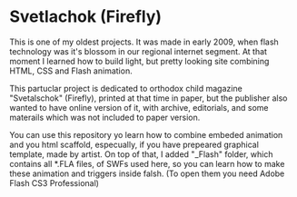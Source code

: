# Svetlachok (Firefly)
This is one of my oldest projects. It was made in early 2009, when flash technology was it's blossom in our regional internet segment. At that moment I learned how to build light, but pretty looking site combining HTML, CSS and Flash animation. 

This partuclar project is dedicated to orthodox child magazine "Svetalschok" (Firefly), printed at that time in paper, but the publisher also wanted to have online version of it, with archive, editorials, and some materails which was not included to paper version. 

You can use this repository yo learn how to combine embeded animation and you html scaffold, especually, if you have prepeared graphical template, made by artist. On top of that, I added "_Flash" folder, which contains all *.FLA files, of SWFs used here, so you can learn how to make these animation and triggers inside falsh. (To open them you need Adobe Flash CS3 Professional)
